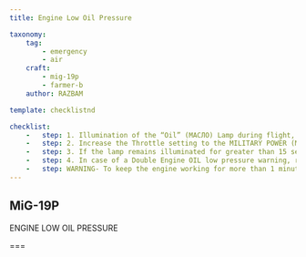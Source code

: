 ```yaml
---
title: Engine Low Oil Pressure

taxonomy:
    tag:
        - emergency
        - air
    craft: 
        - mig-19p
        - farmer-b
    author: RAZBAM

template: checklistnd

checklist:
    -   step: 1. Illumination of the “Oil” (МАСЛО) Lamp during flight, stop any maneuver and return to straight and level flight. 
    -   step: 2. Increase the Throttle setting to the MILITARY POWER (МАКСИМАЛ) position and check if the lamp remains illuminated. 
    -   step: 3. If the lamp remains illuminated for greater than 15 seconds, carry out a manual engine shutdown, by placing the respective throttle into the STOP (СТОП) position, and carry out an expedited return to the airbase.
    -   step: 4. In case of a Double Engine OIL low pressure warning, return to the airbase if possible or search for place to land or eject as required.
    -   step: WARNING- To keep the engine working for more than 1 minute with low oil pressure can generate an engine fire on the engine destruction in the worst case.
---
```


## MiG-19P 
ENGINE LOW OIL PRESSURE 

===

